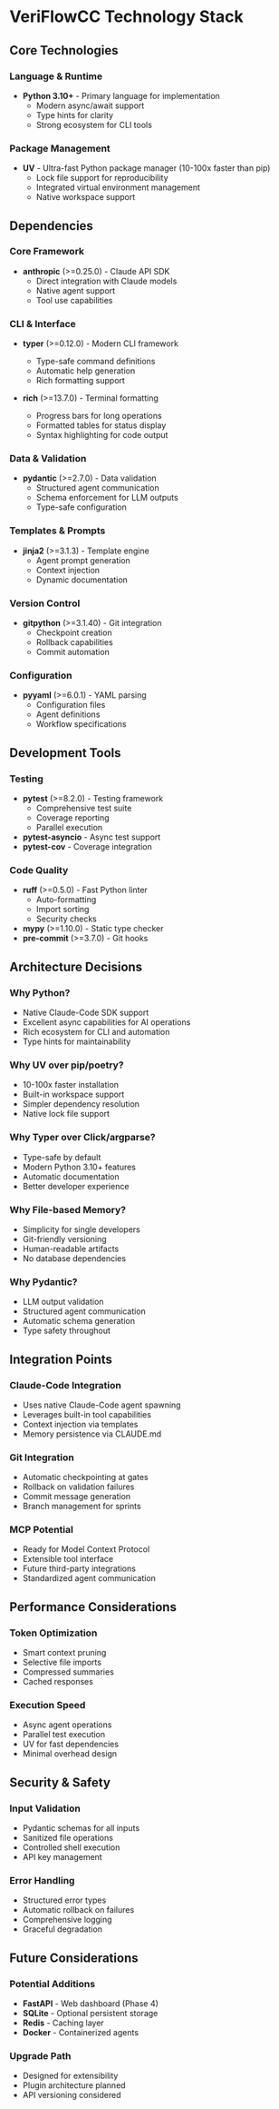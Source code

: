 # VeriFlowCC Technology Stack

## Core Technologies

### Language & Runtime

- **Python 3.10+** - Primary language for implementation
  - Modern async/await support
  - Type hints for clarity
  - Strong ecosystem for CLI tools

### Package Management

- **UV** - Ultra-fast Python package manager (10-100x faster than pip)
  - Lock file support for reproducibility
  - Integrated virtual environment management
  - Native workspace support

## Dependencies

### Core Framework

- **anthropic** (>=0.25.0) - Claude API SDK
  - Direct integration with Claude models
  - Native agent support
  - Tool use capabilities

### CLI & Interface

- **typer** (>=0.12.0) - Modern CLI framework

  - Type-safe command definitions
  - Automatic help generation
  - Rich formatting support

- **rich** (>=13.7.0) - Terminal formatting

  - Progress bars for long operations
  - Formatted tables for status display
  - Syntax highlighting for code output

### Data & Validation

- **pydantic** (>=2.7.0) - Data validation
  - Structured agent communication
  - Schema enforcement for LLM outputs
  - Type-safe configuration

### Templates & Prompts

- **jinja2** (>=3.1.3) - Template engine
  - Agent prompt generation
  - Context injection
  - Dynamic documentation

### Version Control

- **gitpython** (>=3.1.40) - Git integration
  - Checkpoint creation
  - Rollback capabilities
  - Commit automation

### Configuration

- **pyyaml** (>=6.0.1) - YAML parsing
  - Configuration files
  - Agent definitions
  - Workflow specifications

## Development Tools

### Testing

- **pytest** (>=8.2.0) - Testing framework
  - Comprehensive test suite
  - Coverage reporting
  - Parallel execution
- **pytest-asyncio** - Async test support
- **pytest-cov** - Coverage integration

### Code Quality

- **ruff** (>=0.5.0) - Fast Python linter
  - Auto-formatting
  - Import sorting
  - Security checks
- **mypy** (>=1.10.0) - Static type checker
- **pre-commit** (>=3.7.0) - Git hooks

## Architecture Decisions

### Why Python?

- Native Claude-Code SDK support
- Excellent async capabilities for AI operations
- Rich ecosystem for CLI and automation
- Type hints for maintainability

### Why UV over pip/poetry?

- 10-100x faster installation
- Built-in workspace support
- Simpler dependency resolution
- Native lock file support

### Why Typer over Click/argparse?

- Type-safe by default
- Modern Python 3.10+ features
- Automatic documentation
- Better developer experience

### Why File-based Memory?

- Simplicity for single developers
- Git-friendly versioning
- Human-readable artifacts
- No database dependencies

### Why Pydantic?

- LLM output validation
- Structured agent communication
- Automatic schema generation
- Type safety throughout

## Integration Points

### Claude-Code Integration

- Uses native Claude-Code agent spawning
- Leverages built-in tool capabilities
- Context injection via templates
- Memory persistence via CLAUDE.md

### Git Integration

- Automatic checkpointing at gates
- Rollback on validation failures
- Commit message generation
- Branch management for sprints

### MCP Potential

- Ready for Model Context Protocol
- Extensible tool interface
- Future third-party integrations
- Standardized agent communication

## Performance Considerations

### Token Optimization

- Smart context pruning
- Selective file imports
- Compressed summaries
- Cached responses

### Execution Speed

- Async agent operations
- Parallel test execution
- UV for fast dependencies
- Minimal overhead design

## Security & Safety

### Input Validation

- Pydantic schemas for all inputs
- Sanitized file operations
- Controlled shell execution
- API key management

### Error Handling

- Structured error types
- Automatic rollback on failures
- Comprehensive logging
- Graceful degradation

## Future Considerations

### Potential Additions

- **FastAPI** - Web dashboard (Phase 4)
- **SQLite** - Optional persistent storage
- **Redis** - Caching layer
- **Docker** - Containerized agents

### Upgrade Path

- Designed for extensibility
- Plugin architecture planned
- API versioning considered
